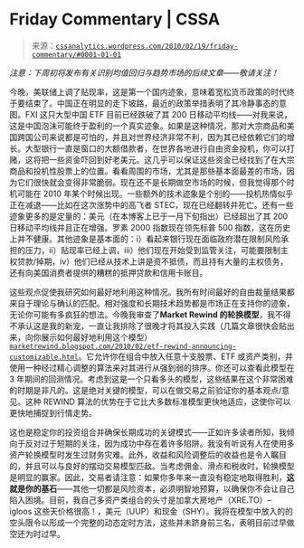<!--yml

分类：未分类

日期：2024 年 05 月 12 日 18:35:37

-->

# Friday Commentary | CSSA

> 来源：[`cssanalytics.wordpress.com/2010/02/19/friday-commentary/#0001-01-01`](https://cssanalytics.wordpress.com/2010/02/19/friday-commentary/#0001-01-01)

*注意：下周初将发布有关识别均值回归与趋势市场的后续文章——敬请关注！*

今晚，美联储上调了贴现率，这是第一个国内迹象，意味着宽松货币政策的时代终于要结束了。中国正在明显的走下坡路，最近的政策举措表明了其冷静事态的意图。FXI 这只大型中国 ETF 目前已经跌破了其 200 日移动平均线——对我来说，这是中国泡沫可能终于盈利的一个真实迹象。如果是这种情况，那对大宗商品和美国跨国公司来说都是可怕的，并且对世界经济非常不利，因为其已经依赖它们的增长。大型银行一直是窗口的大额借款者，在世界各地进行自由资金投机，你可以打赌，这将把一些资金吓回到好老美元。这几乎可以保证这些资金已经找到了在大宗商品和投机性股票上的位置。看看周围的市场，尤其是那些基本面最差的市场，因为它们很快就会变得非常脆弱。现在还不是长期做空市场的时候，但我觉得那个时机可能在 2010 年某个时候出现。一些额外的技术迹象是个别的——投机热情似乎正在减退——比如在这次涨势中的高飞者 STEC，现在已经翻转并死亡。还有一些迹象更多的是定量的：美元（在本博客上已于一月下旬指出）已经超出了其 200 日移动平均线并且正在增强。罗素 2000 指数现在领先标普 500 指数，这在历史上并不健康。其他迹象是基本面的：i）看起来银行现在面临政府潜在限制风险承担的压力，ii）贴现率已经上调，iii）他们现在开始受到监管关注，可能要限制主权贷款/掉期，iv）他们已经从技术上讲是资不抵债，而且持有大量的主权债务，还有向美国消费者提供的糟糕的抵押贷款和信用卡账目。

这些观点促使我研究如何最好地利用这种情况。我所有时间最好的自由裁量结果都来自于理论与确认的匹配。相对强度和长期技术趋势都是市场正在支持你的迹象，无论你可能有多疯狂的想法。今晚我审查了**Market Rewind 的轮换模型**，我不得不承认这是我的新宠，一直让我排除了很晚才将其投入实践（几篇文章很快会贴出来，向你展示如何最好地利用这个模型）[`marketrewind.blogspot.com/2010/02/etf-rewind-announcing-customizable.html`](http://marketrewind.blogspot.com/2010/02/etf-rewind-announcing-customizable.html)。它允许你在组合中放入任意十支股票、ETF 或资产类别，并使用一种经过精心调整的算法来对其进行从强到弱的排序。你还可以查看此模型在 3 年期间的回测情况。考虑到这是一个只看多头的模型，这些结果在这个非常困难的时期是非凡的。这是绝对关键的模型，可以在做交易之前验证你的基本观点/意见。这种 REWIND 算法的优势在于它比大多数标准模型更快地适应，这使你可以更快地捕捉到行情走势。

这也是稳定你的投资组合并确保长期成功的关键模式——正如许多读者所知，我倾向于反对过于短期的关注，因为成功中存在着许多陷阱。我没有听说有人在使用多资产轮换模型时发生过财务灾难。此外，收益和风险调整后的收益也是令人瞩目的，并且可以与良好的摆动交易模型匹敌。当考虑佣金、滑点和税收时，轮换模型是明显的赢家。因此，交易者请注意：如果你多年来一直没有稳定地取得胜利，**这就是你的基石**——其他一切都是风险资本，必须明智地预算，以确保你不会让自己陷入困境。目前，我自己多资产类组合的头寸是加拿大房地产（XRE.TO）– igloos 这些天价格很高！，美元（UUP）和现金（SHY）。我将在模型中放入的的空头限令以形成一个完整的动态定时方法，这些并未跻身前三名，表明目前过早做空还为时过早。
